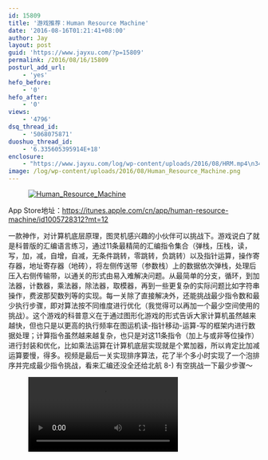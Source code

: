 ```yaml
---
id: 15809
title: '游戏推荐：Human Resource Machine'
date: '2016-08-16T01:21:41+08:00'
author: Jay
layout: post
guid: 'https://www.jayxu.com/?p=15809'
permalink: /2016/08/16/15809
posturl_add_url:
    - 'yes'
hefo_before:
    - '0'
hefo_after:
    - '0'
views:
    - '4796'
dsq_thread_id:
    - '5068075871'
duoshuo_thread_id:
    - '6.335605395914E+18'
enclosure:
    - "https://www.jayxu.com/log/wp-content/uploads/2016/08/HRM.mp4\n3476845\nvideo/mp4\n"
image: /log/wp-content/uploads/2016/08/Human_Resource_Machine.png
---
```


<!-- wp:image {"id":15811,"linkDestination":"custom"} -->
<figure class="wp-block-image"><a href="http://www.jayxu.com/log/wp-content/uploads/2016/08/Human_Resource_Machine.png"><img src="http://www.jayxu.com/log/wp-content/uploads/2016/08/Human_Resource_Machine-600x334.png" alt="Human_Resource_Machine" class="wp-image-15811"/></a></figure>
<!-- /wp:image -->

<!-- wp:paragraph -->
<p>App Store地址：<a href="https://itunes.apple.com/cn/app/human-resource-machine/id1005728312?mt=12" target="_blank" rel="noopener">https://itunes.apple.com/cn/app/human-resource-machine/id1005728312?mt=12</a></p>
<!-- /wp:paragraph -->

<!-- wp:paragraph -->
<p>一款神作，对计算机底层原理，图灵机感兴趣的小伙伴可以挑战下。游戏说白了就是科普版的汇编语言练习，通过11条最精简的汇编指令集合（弹栈，压栈，读，写，加，减，自增，自减，无条件跳转，零跳转，负跳转）以及指针运算，操作寄存器，地址寄存器（地砖），将左侧传送带（参数栈）上的数据依次弹栈，处理后压入右侧传输带，以通关的形式由易入难解决问题。从最简单的分支，循环，到加法器，计数器，乘法器，除法器，取模器，再到一些更复杂的实际问题比如字符串操作，费波那契数列等的实现。每一关除了直接解决外，还能挑战最少指令数和最少执行步骤，即对算法按不同维度进行优化（我觉得可以再加一个最少空间使用的挑战）。这个游戏的科普意义在于通过图形化游戏的形式告诉大家计算机虽然越来越快，但也只是以更高的执行频率在图运机读-指针移动-运算-写的框架内进行数据处理；计算指令虽然越来越复杂，也只是对这11条指令（加上与或非等位操作）进行封装和优化，比如乘法运算在计算机底层实现就是个累加器，所以肯定比加减运算要慢，得多。视频是最后一关实现排序算法，花了半个多小时实现了一个泡排序并完成最少指令挑战，看来汇编还没全还给北航 8-) 有空挑战一下最少步骤～</p>
<!-- /wp:paragraph -->

<!-- wp:video {"id":15810} -->
<figure class="wp-block-video"><video controls src="https://www.jayxu.com/log/wp-content/uploads/2016/08/HRM.mp4" playsinline></video></figure>
<!-- /wp:video -->